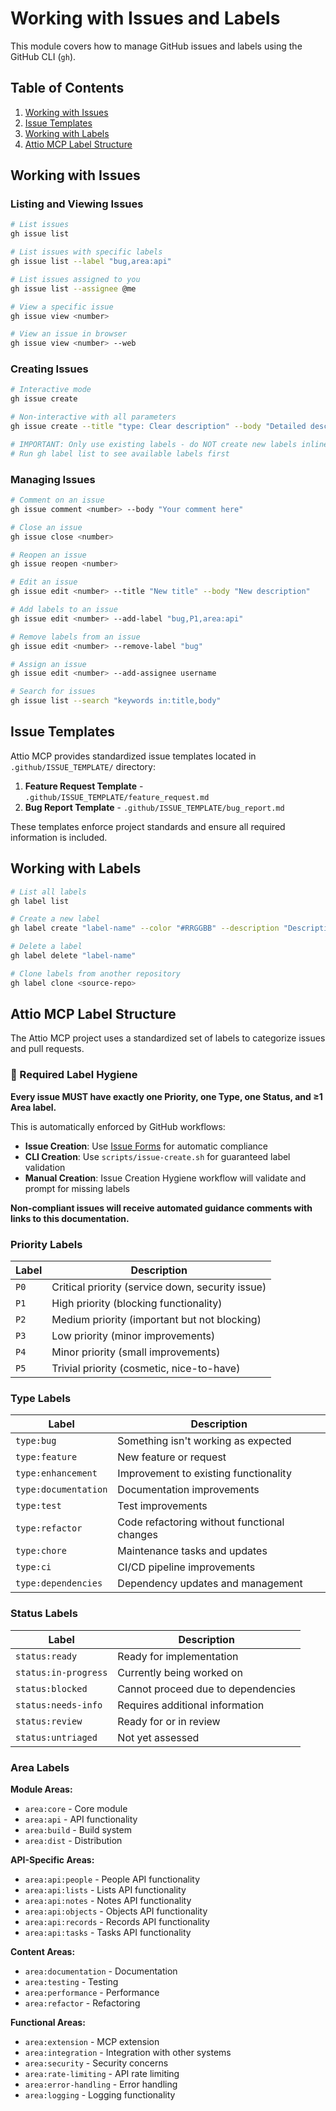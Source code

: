 # Working with Issues and Labels

This module covers how to manage GitHub issues and labels using the GitHub CLI (`gh`).

## Table of Contents

1. [Working with Issues](#working-with-issues)
2. [Issue Templates](#issue-templates)
3. [Working with Labels](#working-with-labels)
4. [Attio MCP Label Structure](#attio-mcp-label-structure)

## Working with Issues

### Listing and Viewing Issues

```sh
# List issues
gh issue list

# List issues with specific labels
gh issue list --label "bug,area:api"

# List issues assigned to you
gh issue list --assignee @me

# View a specific issue
gh issue view <number>

# View an issue in browser
gh issue view <number> --web
```

### Creating Issues

```sh
# Interactive mode
gh issue create

# Non-interactive with all parameters
gh issue create --title "type: Clear description" --body "Detailed description..." --label existing-label --assignee username

# IMPORTANT: Only use existing labels - do NOT create new labels inline
# Run gh label list to see available labels first
```

### Managing Issues

```sh
# Comment on an issue
gh issue comment <number> --body "Your comment here"

# Close an issue
gh issue close <number>

# Reopen an issue
gh issue reopen <number>

# Edit an issue
gh issue edit <number> --title "New title" --body "New description"

# Add labels to an issue
gh issue edit <number> --add-label "bug,P1,area:api"

# Remove labels from an issue
gh issue edit <number> --remove-label "bug"

# Assign an issue
gh issue edit <number> --add-assignee username

# Search for issues
gh issue list --search "keywords in:title,body"
```

## Issue Templates

Attio MCP provides standardized issue templates located in `.github/ISSUE_TEMPLATE/` directory:

1. **Feature Request Template** - `.github/ISSUE_TEMPLATE/feature_request.md`
2. **Bug Report Template** - `.github/ISSUE_TEMPLATE/bug_report.md`

These templates enforce project standards and ensure all required information is included.

## Working with Labels

```sh
# List all labels
gh label list

# Create a new label
gh label create "label-name" --color "#RRGGBB" --description "Description"

# Delete a label
gh label delete "label-name"

# Clone labels from another repository
gh label clone <source-repo>
```

## Attio MCP Label Structure

The Attio MCP project uses a standardized set of labels to categorize issues and pull requests.

### 🚨 Required Label Hygiene

**Every issue MUST have exactly one Priority, one Type, one Status, and ≥1 Area label.**

This is automatically enforced by GitHub workflows:

- **Issue Creation**: Use [Issue Forms](https://github.com/kesslerio/attio-mcp-server/issues/new/choose) for automatic compliance
- **CLI Creation**: Use `scripts/issue-create.sh` for guaranteed label validation
- **Manual Creation**: Issue Creation Hygiene workflow will validate and prompt for missing labels

**Non-compliant issues will receive automated guidance comments with links to this documentation.**

### Priority Labels

| Label | Description                                      |
| ----- | ------------------------------------------------ |
| `P0`  | Critical priority (service down, security issue) |
| `P1`  | High priority (blocking functionality)           |
| `P2`  | Medium priority (important but not blocking)     |
| `P3`  | Low priority (minor improvements)                |
| `P4`  | Minor priority (small improvements)              |
| `P5`  | Trivial priority (cosmetic, nice-to-have)        |

### Type Labels

| Label                | Description                                 |
| -------------------- | ------------------------------------------- |
| `type:bug`           | Something isn't working as expected         |
| `type:feature`       | New feature or request                      |
| `type:enhancement`   | Improvement to existing functionality       |
| `type:documentation` | Documentation improvements                  |
| `type:test`          | Test improvements                           |
| `type:refactor`      | Code refactoring without functional changes |
| `type:chore`         | Maintenance tasks and updates               |
| `type:ci`            | CI/CD pipeline improvements                 |
| `type:dependencies`  | Dependency updates and management           |

### Status Labels

| Label                | Description                        |
| -------------------- | ---------------------------------- |
| `status:ready`       | Ready for implementation           |
| `status:in-progress` | Currently being worked on          |
| `status:blocked`     | Cannot proceed due to dependencies |
| `status:needs-info`  | Requires additional information    |
| `status:review`      | Ready for or in review             |
| `status:untriaged`   | Not yet assessed                   |

### Area Labels

**Module Areas:**

- `area:core` - Core module
- `area:api` - API functionality
- `area:build` - Build system
- `area:dist` - Distribution

**API-Specific Areas:**

- `area:api:people` - People API functionality
- `area:api:lists` - Lists API functionality
- `area:api:notes` - Notes API functionality
- `area:api:objects` - Objects API functionality
- `area:api:records` - Records API functionality
- `area:api:tasks` - Tasks API functionality

**Content Areas:**

- `area:documentation` - Documentation
- `area:testing` - Testing
- `area:performance` - Performance
- `area:refactor` - Refactoring

**Functional Areas:**

- `area:extension` - MCP extension
- `area:integration` - Integration with other systems
- `area:security` - Security concerns
- `area:rate-limiting` - API rate limiting
- `area:error-handling` - Error handling
- `area:logging` - Logging functionality
